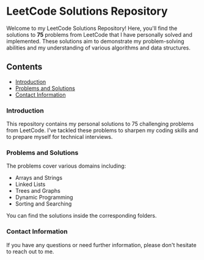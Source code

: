 # LeetCode Solutions Repository

Welcome to my LeetCode Solutions Repository! Here, you'll find the solutions to **75** problems from LeetCode that I have personally solved and implemented. These solutions aim to demonstrate my problem-solving abilities and my understanding of various algorithms and data structures.

## Contents

- [Introduction](#introduction)
- [Problems and Solutions](#problems-and-solutions)
- [Contact Information](#contact-information)

### Introduction

This repository contains my personal solutions to 75 challenging problems from LeetCode. I've tackled these problems to sharpen my coding skills and to prepare myself for technical interviews.

### Problems and Solutions

The problems cover various domains including:

- Arrays and Strings
- Linked Lists
- Trees and Graphs
- Dynamic Programming
- Sorting and Searching

You can find the solutions inside the corresponding folders.

### Contact Information

If you have any questions or need further information, please don't hesitate to reach out to me.

